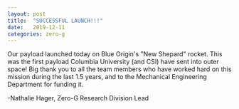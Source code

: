```yaml
---
layout: post
title:  "SUCCESSFUL LAUNCH!!!"
date:   2019-12-11
categories: zero-g
---
```

Our payload launched today on Blue Origin's "New Shepard" rocket. This was the first payload Columbia University (and CSI) have sent into outer space! Big thank you to all the team members who have worked hard on this mission during the last 1.5 years, and to the Mechanical Engineering Department for funding it.

-Nathalie Hager, Zero-G Research Division Lead
